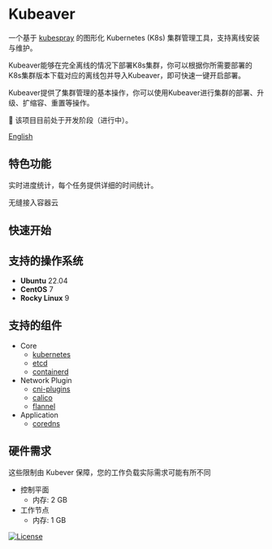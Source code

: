 # Kubeaver
一个基于 [kubespray](https://github.com/kubernetes-sigs/kubespray) 的图形化 Kubernetes (K8s) 集群管理工具，支持离线安装与维护。

Kubeaver能够在完全离线的情况下部署K8s集群，你可以根据你所需要部署的K8s集群版本下载对应的离线包并导入Kubeaver，即可快速一键开启部署。

Kubeaver提供了集群管理的基本操作，你可以使用Kubeaver进行集群的部署、升级、扩缩容、重置等操作。


:construction: 该项目目前处于开发阶段（进行中）。

[English](../README.md)

## 特色功能

实时进度统计，每个任务提供详细的时间统计。

无缝接入容器云

## 快速开始


## 支持的操作系统

- **Ubuntu** 22.04
- **CentOS** 7
- **Rocky Linux** 9

## 支持的组件

- Core
  - [kubernetes](https://github.com/kubernetes/kubernetes) 
  - [etcd](https://github.com/etcd-io/etcd) 
  - [containerd](https://containerd.io/) 
- Network Plugin
  - [cni-plugins](https://github.com/containernetworking/plugins) 
  - [calico](https://github.com/projectcalico/calico) 
  - [flannel](https://github.com/flannel-io/flannel) 
- Application
  - [coredns](https://github.com/coredns/coredns) 

## 硬件需求

这些限制由 Kubever 保障，您的工作负载实际需求可能有所不同

- 控制平面
  - 内存: 2 GB
- 工作节点
  - 内存: 1 GB

[![License](https://img.shields.io/badge/License-Apache%202.0-blue.svg)](LICENSE)